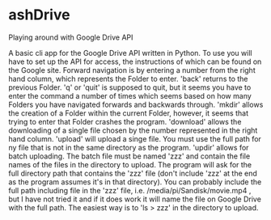# ashDrive
Playing around with Google Drive API


A basic cli app for the Google Drive API written in Python.
To use you will have to set up the API for access, the instructions of which can be found on the Google site.
Forward navigation is by entering a number from the right hand column, which represents the Folder to enter.
'back' returns to the previous Folder.
'q' or 'quit' is supposed to quit, but it seems you have to enter the command a number of times which seems based
on how many Folders you have navigated forwards and backwards through.
'mkdir' allows the creation of a Folder within the current Folder, however, it seems that trying to enter that Folder crashes the program.
'download' allows the downloading of a single file chosen by the number represented in the right hand column.
'upload' will upload a singe file. You must use the full path for ny file that is not in the same directory as the program.
'updir' allows for batch uploading. The batch file must be named 'zzz' and contain the file names of the files in the directory to upload.
The program will ask for the full directory path that contains the 'zzz' file (don't include  'zzz' at the end as the program assumes it's in that
directory). You can probably include the full path including file in the
'zzz' file, i.e. /media/pi/Sandisk/movie.mp4 , but I have not tried it and if it does work it will name the file on Google Drive with the full path.
The easiest way is to 'ls > zzz' in the directory to upload.
